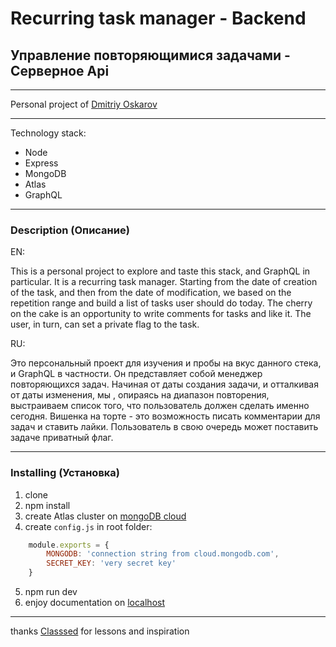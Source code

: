 # Recurring task manager - Backend
## Управление повторяющимися задачами - Серверное Api

---

Personal project of [Dmitriy Oskarov](http://frontendfrontier.com/)

---

Technology stack: 

* Node
* Express
* MongoDB
* Atlas
* GraphQL

---

### Description (Описание)

EN:

This is a personal project to explore and taste this stack, and GraphQL in particular.
It is a recurring task manager.
Starting from the date of creation of the task, and then from the date of modification, we
based on the repetition range and build a list of
tasks user should do today. The cherry on the cake is an opportunity to write comments for
tasks and like it. The user, in turn, can set a private flag to the task.

RU:

Это персональный проект для изучения и пробы на вкус данного стека, и GraphQL в частности.
Он представляет собой менеджер повторяющихся задач. 
Начиная от даты создания задачи, и отталкивая от даты изменения, мы
, опираясь на диапазон повторения, выстраиваем список того, 
что пользователь должен сделать именно сегодня. Вишенка на торте - это возможность писать комментарии для 
задач и ставить лайки. Пользователь в свою очередь может поставить задаче приватный флаг.

---

### Installing (Установка)

1. clone
2. npm install
3. create Atlas cluster on [mongoDB cloud](https://cloud.mongodb.com/)
4. create `config.js` in root folder:
```js
    module.exports = {
        MONGODB: 'connection string from cloud.mongodb.com',
        SECRET_KEY: 'very secret key'
    }
```
5. npm run dev
6. enjoy documentation on [localhost](http://localhost:5000/)

---

thanks [Classsed](https://www.patreon.com/classsed) for lessons and inspiration